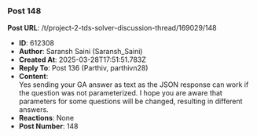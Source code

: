 ### Post 148
**Post URL**: /t/project-2-tds-solver-discussion-thread/169029/148
- **ID**: 612308
- **Author**: Saransh Saini (Saransh_Saini)
- **Created At**: 2025-03-28T17:51:51.783Z
- **Reply To**: Post 136 (Parthiv, parthivn28)
- **Content**:  
  Yes sending your GA answer as text as the JSON response can work if the question was not parameterized. I hope you are aware that parameters for some questions will be changed, resulting in different answers.
- **Reactions**: None
- **Post Number**: 148

